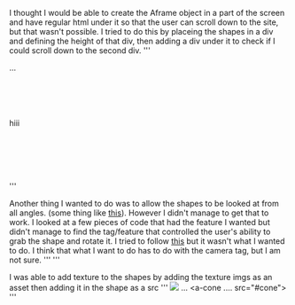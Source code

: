 
I thought I would be able to create the Aframe object in a part of the screen and have regular html under it so that the user can scroll down to the site, but that wasn't possible. I tried to do this by placeing the shapes in a div and defining the height of that div, then adding a div under it to check if I could scroll down to the second div.
''' 
<style>
#shapes{
	height: 100px;
	width: 100%;
}

#second_div{
	height: 100px;
	width: 100%;
}
</style>
<body>
	<div id = "shapes">
		<a-scene>
			<a-box position="-1 0.5 -3" rotation="0 45 0" color="#4CC3D9"></a-box>
			...
		</a-scene>
	</div>
	<div id = "second_div">
		hiii
	</div>
</body>

''' 

Another thing I wanted to do was to allow the shapes to be looked at from all angles. (some thing like [this](https://aframe.io/examples/showcase/modelviewer/)). However I didn't manage to get that to work. I looked at a few pieces of code that had the feature I wanted but didn't manage to find the tag/feature that controlled the user's ability to grab the shape and rotate it. I tried to follow [this](https://stackoverflow.com/questions/65525381/a-frame-super-hands-rotate-grabbed-object) but it wasn't what I wanted to do. I think that what I want to do has to do with the camera tag, but I am not sure.
'''
  <a-camera> </a-camera>
'''

I was able to add texture to the shapes by adding the texture imgs as an asset then adding it in the shape as a src
'''
<a-assets>
<img id="cone" crossorigin="anonymous" src="https://t3.ftcdn.net/jpg/01/22/71/42/360_F_122714277_FjVC7634ONpqXEne04b98SnscDgjAs1G.jpg">
</a-assets>
...
<a-cone .... src="#cone"></a-cone>
'''